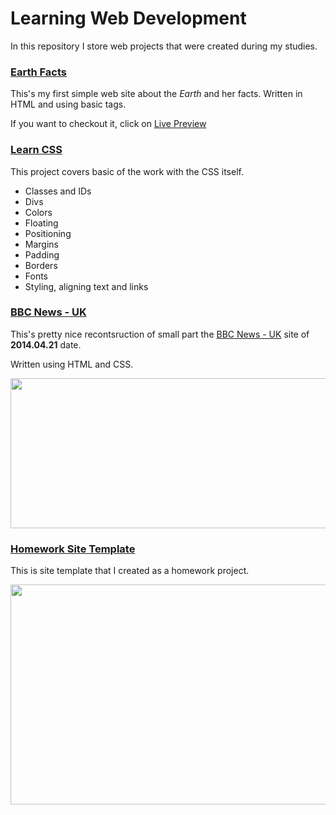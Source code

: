 # Learning Web Development
In this repository I store web projects that were created during my studies.

### [Earth Facts](../master/EarthFacts)
This's my first simple web site about the _Earth_ and her facts. Written in HTML and using basic tags.

If you want to checkout it, click on [Live Preview](http://176.32.230.47/earth-ivanmagda.com/)

### [Learn CSS](../master/CSS/LearnCSS)
This project covers basic of the work with the CSS itself.
* Classes and IDs
* Divs
* Colors
* Floating
* Positioning
* Margins
* Padding
* Borders
* Fonts
* Styling, aligning text and links

### [BBC News - UK](../master/CSS/BBC)
This's pretty nice recontsruction of small part the [BBC News - UK](http://web.archive.org/web/20140402131524/http://www.bbc.co.uk/news/uk/) site of **2014.04.21** date.

Written using HTML and CSS.

<img src="https://github.com/vanyaland/LearningWebDevelopment/blob/master/Screenshots/BBC/bbc_screenshot.png" width="640" height="240">

### [Homework Site Template](../master/CSS/homeworkSiteTemplate)
This is site template that I created as a homework project.

<img src="https://github.com/vanyaland/LearningWebDevelopment/blob/master/Screenshots/Lomez%20FT/lomez_ft.png" width="640" height="352">
